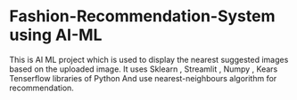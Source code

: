 # Fashion-Recommendation-System using AI-ML
This is AI ML project which is used to display the nearest suggested images based on the uploaded image.
It uses Sklearn , Streamlit , Numpy , Kears Tenserflow libraries of Python
And use nearest-neighbours algorithm for recommendation.
